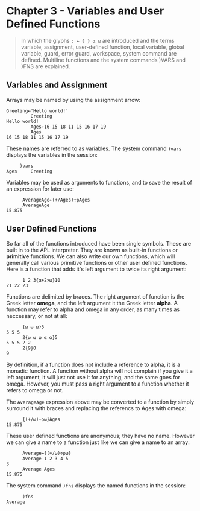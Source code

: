 # Chapter 3 - Variables and User Defined Functions

> In which the glyphs `: ← { } ⍺ ⍵` are introduced
> and the terms variable, assignment, user-defined function, local variable, global variable,
> guard, error guard, workspace, system command are defined.  Multiline functions and
> the system commands )VARS and )FNS are explained.

## Variables and Assignment

Arrays may be named by using the assignment arrow:

~~~
Greeting←'Hello world!'
         Greeting
Hello world!
         Ages←16 15 18 11 15 16 17 19 
         Ages
16 15 18 11 15 16 17 19 
~~~

These names are referred to as variables. The system command `)vars`
displays the variables in the session:

~~~
     )vars
Ages     Greeting   
~~~

Variables may be used as arguments to functions, and to save the result
of an expression for later use:

~~~
      AverageAge←(+/Ages)÷⍴Ages
      AverageAge
15.875
~~~

## User Defined Functions

So far all of the functions introduced have been single symbols. These
are built in to the APL interpreter. They are known as built-in functions or
**primitive** functions. We can also write our own functions, which will generally
call various primitive functions or other user defined functions. Here is 
a function that adds it's left argument to twice its right argument:

~~~
      1 2 3{⍺+2×⍵}10
21 22 23
~~~

Functions are delimited by braces. The right argument of function is the Greek letter **omega**,
and the left argument it the Greek letter **alpha**. A function may refer to alpha and omega in any
order, as many times as neccessary, or not at all:

~~~
      {⍵ ⍵ ⍵}5
5 5 5
      2{⍵ ⍵ ⍵ ⍺ ⍺}5
5 5 5 2 2
      2{9}0
9

~~~

By definition, if a function does not include a reference to alpha, it is a monadic function.
A function without alpha will not complain if you give it a left argument, it will just not use
it for anything, and the same goes for omega. However, you must pass a right argument to a function whether it refers to omega
or not. 

The `AverageAge` expression above may be converted to a function by simply surround it with braces
and replacing the referencs to Ages with omega:

~~~
      {(+/⍵)÷⍴⍵}Ages
15.875
~~~

These user defined functions are anonymous; they have no name. However we can give a name to a function
just like we can give a name to an array:

~~~
      Average←{(+/⍵)÷⍴⍵}
      Average 1 2 3 4 5
3
      Average Ages
15.875
~~~

The system command `)fns` displays the named functions in the session:

~~~
      )fns
Average 
~~~

